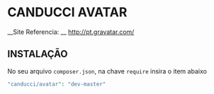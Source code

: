# CANDUCCI AVATAR

__Site Referencia: __ http://pt.gravatar.com/

## INSTALAÇÃO

No seu arquivo `composer.json`, na chave `require` insira o item abaixo

```PHP
"canducci/avatar": "dev-master"
```
